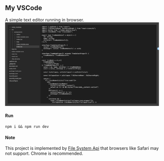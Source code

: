 ## My VSCode
A simple text editor running in browser.
![screenshot](screenshot.png)

#### Run
`npm i && npm run dev`

#### Note
This project is implemented by [File System Api](https://developer.mozilla.org/en-US/docs/Web/API/File_System_API) that browsers like Safari may not support. Chrome is recommended.
